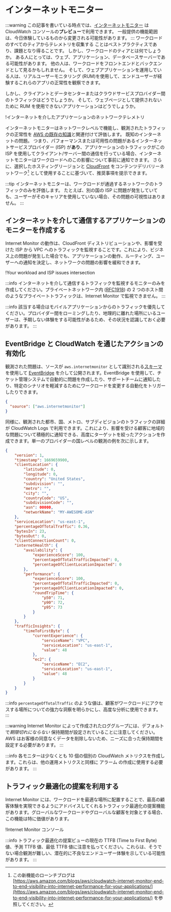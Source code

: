 # インターネットモニター

:::warning
	この記事を書いている時点では、[インターネットモニター](https://aws.amazon.com/blogs/aws/cloudwatch-internet-monitor-end-to-end-visibility-into-internet-performance-for-your-applications/) は CloudWatch コンソールの**プレビュー**で利用できます。 一般提供の機能範囲は、今日体験しているものから変更される可能性があります。
:::
ワークロードのすべてのティアからテレメトリを収集する ことはベストプラクティスであり、課題となり得ることです。 しかし、ワークロードのティアとは何でしょうか。 ある人にとっては、ウェブ、アプリケーション、データベースサーバーである可能性があります。 他の人は、ワークロードをフロントエンドとバックエンドとして見るかもしれません。 そして、ウェブアプリケーションを運用している人は、リアルユーザーモニタリング (RUM)を使用して、エンドユーザーが経験するこれらのアプリの正常性を観察できます。

しかし、クライアントとデータセンターまたはクラウドサービスプロバイダー間のトラフィックはどうでしょうか。 そして、ウェブページとして提供されないために RUM を使用できないアプリケーションはどうでしょうか。

!インターネットを介したアプリケーションのネットワークテレメトリ 

インターネットモニターはネットワークレベルで機能し、観測されたトラフィックの正常性を [AWS の既存の知識](https://docs.aws.amazon.com/AmazonCloudWatch/latest/monitoring/CloudWatch-IM-inside-internet-monitor.html)と関連付けて評価します。 既知のインターネットの問題。 つまり、パフォーマンスまたは可用性の問題があるインターネットサービスプロバイダー (ISP) が**あり**、アプリケーションのトラフィックがこの ISP を使用してクライアント/サーバー間の通信を行っている場合、インターネットモニターはワークロードへのこの影響について事前に通知できます。 さらに、選択したホスティングリージョンと [CloudFront](https://aws.amazon.com/cloudfront/) をコンテンツデリバリーネットワーク[^1] として使用することに基づいて、推奨事項を提示できます。 

:::tip
	インターネットモニターは、ワークロードが通過するネットワークのトラフィックのみを評価します。 たとえば、別の国の ISP に問題が発生していても、ユーザーがそのキャリアを使用していない場合、その問題の可視性はありません。
:::
## インターネットを介して通信するアプリケーションのモニターを作成する

Internet Monitor の動作は、CloudFront ディストリビューションや、影響を受けた ISP から VPC へのトラフィックを監視することです。これにより、ビジネス上の問題が発生した場合でも、アプリケーションの動作、ルーティング、ユーザーへの通知を決定し、ネットワークの問題の影響を緩和できます。

!Your workload and ISP issues intersection 

:::info
	インターネットを介して通信するトラフィックを監視するモニターのみを作成してください。プライベートネットワーク内 ([RFC1918](https://www.arin.net/reference/research/statistics/address_filters/)) の 2 つのホスト間のようなプライベートトラフィックは、Internet Monitor で監視できません。
:::

:::info
	該当する場合はモバイルアプリケーションからのトラフィックを優先してください。プロバイダー間をローミングしたり、地理的に離れた場所にいるユーザーは、予期しない体験をする可能性があるため、その状況を認識しておく必要があります。
:::

## EventBridge と CloudWatch を通じたアクションの有効化

観測された問題は、ソースが `aws.internetmonitor` として識別される[スキーマ](https://docs.aws.amazon.com/AmazonCloudWatch/latest/monitoring/CloudWatch-IM-EventBridge-integration.html)を使用して [EventBridge](https://aws.amazon.com/eventbridge/) を介して公開されます。EventBridge を使用して、チケット管理システムで自動的に問題を作成したり、サポートチームに通知したり、特定のシナリオを軽減するためにワークロードを変更する自動化をトリガーしたりできます。

```json
{
  "source": ["aws.internetmonitor"]
}
```

同様に、観測された都市、国、メトロ、サブディビジョンのトラフィックの詳細が CloudWatch Logs  で利用できます。これにより、影響を受ける顧客に地域的な問題について積極的に通知できる、高度にターゲットを絞ったアクションを作成できます。単一のプロバイダーの国レベルの観測の例を次に示します。

```json
{
    "version": 1,
    "timestamp": 1669659900,
    "clientLocation": {
        "latitude": 0,
        "longitude": 0,
        "country": "United States",
        "subdivision": "",
        "metro": "",
        "city": "",
        "countryCode": "US",
        "subdivisionCode": "",
        "asn": 00000,
        "networkName": "MY-AWESOME-ASN"
    },
    "serviceLocation": "us-east-1",
    "percentageOfTotalTraffic": 0.36,
    "bytesIn": 23,
    "bytesOut": 0,
    "clientConnectionCount": 0,
    "internetHealth": {
        "availability": {
            "experienceScore": 100,
            "percentageOfTotalTrafficImpacted": 0,
            "percentageOfClientLocationImpacted": 0
        },
        "performance": {
            "experienceScore": 100,
            "percentageOfTotalTrafficImpacted": 0,
            "percentageOfClientLocationImpacted": 0,
            "roundTripTime": {
                "p50": 71,
                "p90": 72,
                "p95": 73
            }
        }
    },
    "trafficInsights": {
        "timeToFirstByte": {
            "currentExperience": {
                "serviceName": "VPC",
                "serviceLocation": "us-east-1",
                "value": 48
            },
            "ec2": {
                "serviceName": "EC2",
                "serviceLocation": "us-east-1",
                "value": 48
            }
        }
    }
}
```

:::info
	`percentageOfTotalTraffic` のような値は、顧客がワークロードにアクセスする場所についての強力な洞察を明らかにし、高度な分析に使用できます。
:::

:::warning
	Internet Monitor によって作成されたロググループには、デフォルトで*期限切れにならない* 保持期間が設定されていることに注意してください。AWS はお客様の同意なくデータを削除しないため、ニーズに合った保持期間を設定する必要があります。
:::

:::info
	各モニターは少なくとも 10 個の個別の CloudWatch メトリクスを作成します。これらは、他の運用メトリクスと同様に アラーム  の作成に使用する必要があります。
:::
## トラフィック最適化の提案を利用する

Internet Monitor には、ワークロードを最適な場所に配置することで、最高の顧客体験を実現できるようにアドバイスしてくれるトラフィック最適化の提案機能があります。グローバルなワークロードやグローバルな顧客を対象とする場合、この機能は特に価値があります。

!Internet Monitor コンソール

:::info
	トラフィック最適化の提案ビューの現在の TTFB (Time to First Byte)値、予測 TTFB 値、最低 TTFB 値に注意を払ってください。これらは、そうでない場合観測が難しい、潜在的に不良なエンドユーザー体験を示している可能性があります。
:::

[^1]: この新機能のローンチブログは [https://aws.amazon.com/blogs/aws/cloudwatch-internet-monitor-end-to-end-visibility-into-internet-performance-for-your-applications/](https://aws.amazon.com/blogs/aws/cloudwatch-internet-monitor-end-to-end-visibility-into-internet-performance-for-your-applications/) を参照してください。
